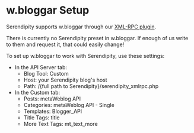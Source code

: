 w.bloggar Setup
===============

Serendipity supports w.bloggar through our [XML-RPC plugin](http://spartacus.s9y.org/cvs/additional_plugins/serendipity_event_xmlrpc.zip).

There is currently no Serendipity preset in w.bloggar. If enough of us write to them and request it, that could easily change!

To set up w.bloggar to work with Serendipity, use these settings:

-   In the API Server tab:
    -   Blog Tool: Custom
    -   Host: your Serendipity blog's host
    -   Path: /{full path to Serendipity}/serendipity\_xmlrpc.php
-   In the Custom tab:
    -   Posts: metaWeblog API
    -   Categories: metaWeblog API - Single
    -   Templates: Blogger\_API
    -   Title Tags: title
    -   More Text Tags: mt\_text\_more
